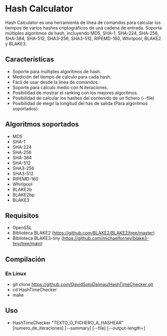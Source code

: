 # Hash Calculator

Hash Calculator es una herramienta de línea de comandos para calcular los tiempos de varios hashes criptográficos de una cadena de entrada. Soporta múltiples algoritmos de hash, incluyendo MD5, SHA-1, SHA-224, SHA-256, SHA-384, SHA-512, SHA3-256, SHA3-512, RIPEMD-160, Whirlpool, BLAKE2 y BLAKE3.

## Características

- Soporte para múltiples algoritmos de hash.
- Medición del tiempo de cálculo para cada hash.
- Fácil de usar desde la línea de comandos.
- Soporte para cálculo medio con N iteraciones.
- Posibilidad de mostrar el ranking con los mejores algoritmos.
- Posibilidad de calcular los hashes del contenido de un fichero (--file)
- Posibilidad de elegir la longitud del has de salida (Para algoritmos soportados)

## Algoritmos soportados

- MD5
- SHA-1
- SHA-224
- SHA-256
- SHA-384
- SHA-512
- SHA3-256
- SHA3-512
- RIPEMD-160
- Whirlpool
- BLAKE2b
- BLAKE2bp
- BLAKE3

## Requisitos

- OpenSSL
- Biblioteca BLAKE2 (https://github.com/BLAKE2/BLAKE2/tree/master)
- Biblioteca BLAKE3-tiny (https://github.com/michaelforney/blake3-tiny/tree/main) 

## Compilación

### En Linux

- git clone https://github.com/DavidSotoDalmau/HashTimeChecker.git 
- cd HashTimeChecker
- make

## Uso

- HashTimeChecker "TEXTO_O_FICHERO_A_HASHEAR" [numero_de_iteraciones] [--summary] [--file] [--output-length=<value>]
